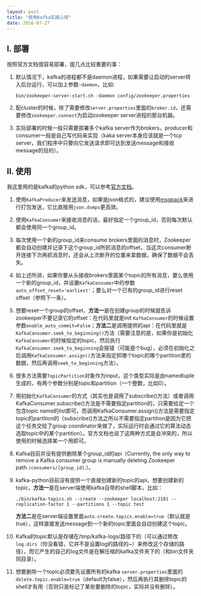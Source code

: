 ```yaml
---
layout: post
title: "使用Kafka实践心得"
date: 2016-07-27
---
```


## I. 部署

按照官方文档很容易部署，提几点比较重要的事：

1. 默认情况下，kafka的进程都不是daemon进程，如果需要让启动的server转入后台运行，可以加上参数`-daemon`，比如:

   ```shell
   bin/zookeeper-server-start.sh -daemon config/zookeeper.properties
   ```

2. 配cluster的时候，除了需要修改`server.properties`里面的`broker.id`，还需要修改`zookeeper.connect`为启动zookeeper server进程的那台机器。

3. 实际部署的时候一般只需要部署多个kafka server作为brokers，producer和consumer一般是自己写代码来实现（kaka server本身应该就是一个tcp server，我们程序中只要向它发送请求即可达到发送message和接收message的目的）。

## II. 使用

我这里用的是kafka的python sdk，可以参考[官方文档](http://kafka-python.readthedocs.io/en/master/apidoc/KafkaConsumer.html)。

1. 使用`KafkaProducer`来发送消息，如果是json格式的，建议使用[msgpack](http://msgpack.org/)来进行打包发送，它比直接用`json.dumps`更高效。

2. 使用`KafkaConsumer`来接收消息的话，最好指定一个group_id，否则每次默认都会使用同一个group_id。

3. 每次使用一个新的group_id来consume brokers里面的消息时，Zookeeper都会自动创建并记录下这个group_id所抓消息的offset，当这次consumer断开连接下次再抓消息时，还会从上次断开的位置来拿数据，确保了数据不会丢失。

4. 如上述所讲，如果你要从头接收brokers里面某个topic的所有消息，要么使用一个新的group_id，并设置`KafkaConsumer`中的参数`auto_offset_reset='earliest'`；要么对一个已有的group_id进行reset offset（参照下一条）。

5. 想要reset一个group的offset，**方法一**是在创建group的时候就告诉zookeeper不要记录它的offset：在代码里就是init `KafkaConsumer`的时候设置参数`enable_auto_commit=False`；**方法二**是调用提供的api：在代码里就是`KafkaConsumer.seek_to_beginning()`方法（需要注意的是，如果你是初始化`KafkaConsumer`的时候指定的topic，然后执行`KafkaConsumer.seek_to_beginning`会报错（可能是个bug），必须在初始化之后调用`KafkaConsumer.assign()`方法来指定抓哪个topic的哪个partition里的数据，然后再调用`seek_to_beginning`方法）。

6. 很多方法需要`TopicPartition`对象作为input，这个类型实际是由namedtuple生成的，有两个参数分别是topic和partition（一个整数，比如0）。

7. 用初始化`KafkaConsumer`的方式（其实也是调用了subscribe()方法）或者调用KafkaConsumer.subscribe()方法是不需要指定partition的，只需要给定一个包含topic name的list即可，而调用KafkaConsumer.assign()方法是需要指定topic的partition的（subscribe()方法之所以不需要指定partition是因为它把这个任务交给了group coordinator来做了，实际运行时会通过它的算法动态选取topic中的某个partition）。官方文档也说了这两种方式是会冲突的，所以使用的时候选择某一个用即可。

8. Kafka目前并没有提供删除某个group_id的api（Currently, the only way to remove a Kafka consumer group is manually deleting Zookeeper path `/consumers/[group_id]`.）。

9. kafka-python目前没有提供一个直接创建新的topic的api，想要创建新的topic，**方法一**是在server端使用kafka自带的shell脚本，比如：

   ```shell
   ./bin/kafka-topics.sh --create --zookeeper localhost:2181 --replication-factor 1 --partitions 1 --topic test
   ```

   **方法二**是在server端设置里面`auto.create.topics.enable=true`（默认就是true），这样直接发送message到一个新的topic里面会自动创建这个topic。

10. Kafka的topic默认是存储在/tmp/kafka-logs/路径下的（可以通过修改`log.dirs`（你没看错，它并不是设置log的路径的~）来修改这个存储的路径），而它产生的自己的log文件是在解压缩的kafka文件夹下的（和bin文件夹同目录）。

11. 想要删除一个topic必须要先设置所有的kafka `server.properties`里面的`delete.topic.enable=true`（default为false），然后再执行其删除topic的shell才有用（否则只是标记了某些要删除的topic，实际并没有删除）。